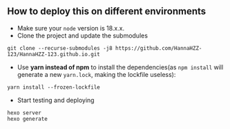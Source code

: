 ## How to deploy this on different environments

* Make sure your `node` version is 18.x.x.
* Clone the project and update the submodules
```shell
git clone --recurse-submodules -j8 https://github.com/HannaHZZ-123/HannaHZZ-123.github.io.git
```
* Use **yarn instead of npm** to install the dependencies(as `npm install` will generate a new `yarn.lock`, making the lockfile useless): 
```shell
yarn install --frozen-lockfile
```
* Start testing and deploying
```
hexo server
hexo generate
```
